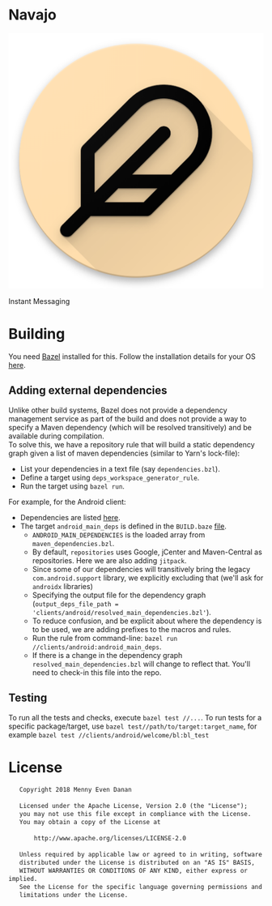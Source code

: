 # Navajo
![Logo](assets/web_hi_res_512.png "Najajo")

Instant Messaging

# Building
You need [Bazel](https://bazel.build/) installed for this. Follow the installation details for your OS [here](https://docs.bazel.build/versions/master/install.html).

## Adding external dependencies
Unlike other build systems, Bazel does not provide a dependency management service as part of the build and
does not provide a way to specify a Maven dependency (which will be resolved transitively) and be available during compilation.
<br/>
To solve this, we have a repository rule that will build a static dependency graph given a list of maven dependencies (similar to Yarn's lock-file):

* List your dependencies in a text file (say `dependencies.bzl`).
* Define a target using `deps_workspace_generator_rule`.
* Run the target using `bazel run`.

For example, for the Android client:
* Dependencies are listed [here](clients/android/maven_dependencies.bzl).
* The target `android_main_deps` is defined in the `BUILD.baze` [file](clients/android/BUILD.bazel).
  * `ANDROID_MAIN_DEPENDENCIES` is the loaded array from `maven_dependencies.bzl`.
  * By default, `repositories` uses Google, jCenter and Maven-Central as repositories. Here we are also adding `jitpack`.
  * Since some of our dependencies will transitively bring the legacy `com.android.support` library, we explicitly excluding that (we'll ask for `androidx` libraries)
  * Specifying the output file for the dependency graph (`output_deps_file_path = 'clients/android/resolved_main_dependencies.bzl'`).
  * To reduce confusion, and be explicit about where the dependency is to be used, we are adding prefixes to the macros and rules.
  * Run the rule from command-line: `bazel run //clients/android:android_main_deps`.
  * If there is a change in the dependency graph `resolved_main_dependencies.bzl` will change to reflect that. You'll need to check-in this file into the repo.


## Testing
To run all the tests and checks, execute `bazel test //...`. To run tests for a specific package/target, use `bazel test//path/to/target:target_name`, for example `bazel test //clients/android/welcome/bl:bl_test`

# License
```
   Copyright 2018 Menny Even Danan

   Licensed under the Apache License, Version 2.0 (the "License");
   you may not use this file except in compliance with the License.
   You may obtain a copy of the License at

       http://www.apache.org/licenses/LICENSE-2.0

   Unless required by applicable law or agreed to in writing, software
   distributed under the License is distributed on an "AS IS" BASIS,
   WITHOUT WARRANTIES OR CONDITIONS OF ANY KIND, either express or implied.
   See the License for the specific language governing permissions and
   limitations under the License.
```
